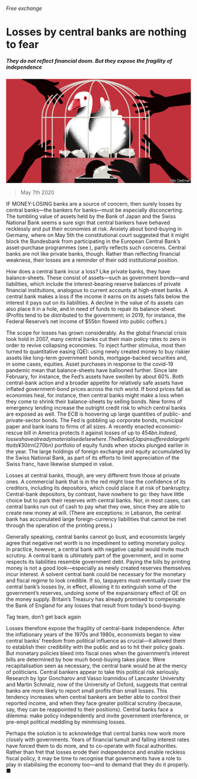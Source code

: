 ###### Free exchange

# Losses by central banks are nothing to fear 

##### They do not reflect financial doom. But they expose the fragility of independence 

![image](images/20200509_FND000_0.jpg) 

> May 7th 2020 

IF MONEY-LOSING banks are a source of concern, then surely losses by central banks—the bankers for banks—must be especially disconcerting. The tumbling value of assets held by the Bank of Japan and the Swiss National Bank seems a sure sign that central bankers have behaved recklessly and put their economies at risk. Anxiety about bond-buying in Germany, where on May 5th the constitutional court suggested that it might block the Bundesbank from participating in the European Central Bank’s asset-purchase programmes (see ), partly reflects such concerns. Central banks are not like private banks, though. Rather than reflecting financial weakness, their losses are a reminder of their odd institutional position.

How does a central bank incur a loss? Like private banks, they have balance-sheets. These consist of assets—such as government bonds—and liabilities, which include the interest-bearing reserve balances of private financial institutions, analogous to current accounts at high-street banks. A central bank makes a loss if the income it earns on its assets falls below the interest it pays out on its liabilities. A decline in the value of its assets can also place it in a hole, and in need of funds to repair its balance-sheet. (Profits tend to be distributed to the government; in 2019, for instance, the Federal Reserve’s net income of $55bn flowed into public coffers.)


The scope for losses has grown considerably. As the global financial crisis took hold in 2007, many central banks cut their main policy rates to zero in order to revive collapsing economies. To inject further stimulus, most then turned to quantitative easing (QE): using newly created money to buy riskier assets like long-term government bonds, mortgage-backed securities and, in some cases, equities. Asset purchases in response to the covid-19 pandemic mean that balance-sheets have ballooned further. Since late February, for instance, the Fed’s assets have swollen by about 60%. Both central-bank action and a broader appetite for relatively safe assets have inflated government-bond prices across the rich world. If bond prices fall as economies heal, for instance, then central banks might make a loss when they come to shrink their balance-sheets by selling bonds. New forms of emergency lending increase the outright credit risk to which central banks are exposed as well. The ECB is hoovering up large quantities of public- and private-sector bonds. The Fed is gobbling up corporate bonds, municipal paper and bank loans to firms of all sizes. A recently enacted economic-rescue bill in America protects it against losses of up to $454bn. Indeed, losses have already materialised elsewhere. The Bank of Japan suffered a large hit to its ¥30trn ($270bn) portfolio of equity funds when stocks plunged earlier in the year. The large holdings of foreign exchange and equity accumulated by the Swiss National Bank, as part of its efforts to limit appreciation of the Swiss franc, have likewise slumped in value.

Losses at central banks, though, are very different from those at private ones. A commercial bank that is in the red might lose the confidence of its creditors, including its depositors, which could place it at risk of bankruptcy. Central-bank depositors, by contrast, have nowhere to go: they have little choice but to park their reserves with central banks. Nor, in most cases, can central banks run out of cash to pay what they owe, since they are able to create new money at will. (There are exceptions: in Lebanon, the central bank has accumulated large foreign-currency liabilities that cannot be met through the operation of the printing press.)

Generally speaking, central banks cannot go bust, and economists largely agree that negative net worth is no impediment to setting monetary policy. In practice, however, a central bank with negative capital would invite much scrutiny. A central bank is ultimately part of the government, and in some respects its liabilities resemble government debt. Paying the bills by printing money is not a good look—especially as newly created reserves themselves incur interest. A solvent central bank could be necessary for the monetary and fiscal regime to look credible. If so, taxpayers must eventually cover the central bank’s losses by, in effect, allowing it to extinguish some of the government’s reserves, undoing some of the expansionary effect of QE on the money supply. Britain’s Treasury has already promised to compensate the Bank of England for any losses that result from today’s bond-buying.

Tag team, don’t get back again

Losses therefore expose the fragility of central-bank independence. After the inflationary years of the 1970s and 1980s, economists began to view central banks’ freedom from political influence as crucial—it allowed them to establish their credibility with the public and so to hit their policy goals. But monetary policies bleed into fiscal ones when the government’s interest bills are determined by how much bond-buying takes place. Were recapitalisation seen as necessary, the central bank would be at the mercy of politicians. Central bankers appear to take this political risk seriously. Research by Igor Goncharov and Vasso Ioannidou of Lancaster University and Martin Schmalz, now of the University of Oxford, suggests that central banks are more likely to report small profits than small losses. This tendency increases when central bankers are better able to control their reported income, and when they face greater political scrutiny (because, say, they can be reappointed to their positions). Central banks face a dilemma: make policy independently and invite government interference, or pre-empt political meddling by minimising losses.

Perhaps the solution is to acknowledge that central banks now work more closely with governments. Years of financial tumult and falling interest rates have forced them to do more, and to co-operate with fiscal authorities. Rather than fret that losses erode their independence and enable reckless fiscal policy, it may be time to recognise that governments have a role to play in stabilising the economy too—and to demand that they do it properly. ■

